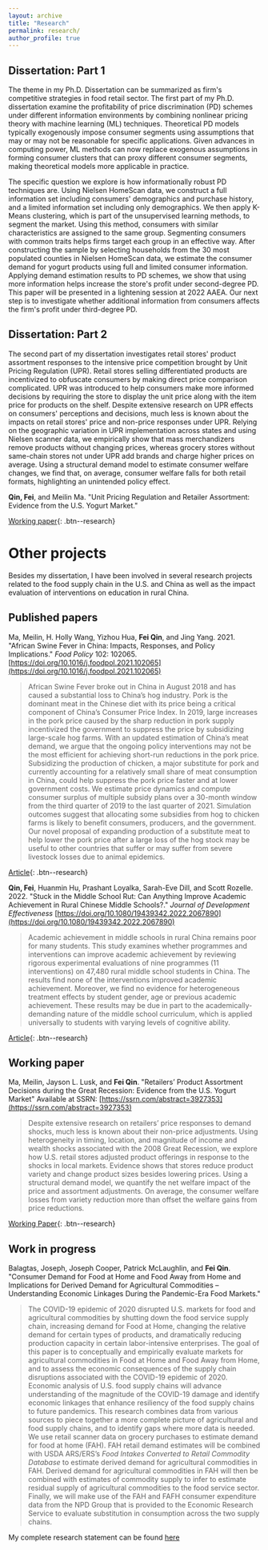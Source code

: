 ```yaml
---
layout: archive
title: "Research"
permalink: research/
author_profile: true
---
```


## Dissertation: Part 1

The theme in my Ph.D. Dissertation can be summarized as firm's competitive strategies in food retail sector. The first part of my Ph.D. dissertation examine the profitability of price discrimination (PD) schemes under different information environments by combining nonlinear pricing theory with machine learning (ML) techniques. Theoretical PD models typically exogenously impose consumer segments using assumptions that may or may not be reasonable for specific applications. Given advances in computing power, ML methods can now replace exogenous assumptions in forming consumer clusters that can proxy different consumer segments, making theoretical models more applicable in practice. 

The specific question we explore is how informationally robust PD techniques are. Using Nielsen HomeScan data, we construct a full information set including consumers' demographics and purchase history, and a limited information set including only demographics. We then apply K-Means clustering, which is part of the unsupervised learning methods, to segment the market. Using this method, consumers with similar characteristics are assigned to the same group. Segmenting consumers with common traits helps firms target each group in an effective way. After constructing the sample by selecting households from the 30 most populated counties in Nielsen HomeScan data, we estimate the consumer demand for yogurt products using full and limited consumer information. Applying demand estimation results to PD schemes, we show that using more information helps increase the store's profit under second-degree PD. This paper will be presented in a lightening session at 2022 AAEA. Our next step is to investigate whether additional information from consumers affects the firm's profit under third-degree PD.

## Dissertation: Part 2

The second part of my dissertation investigates retail stores' product assortment responses to the intensive price competition brought by Unit Pricing Regulation (UPR). Retail stores selling differentiated products are incentivized to obfuscate consumers by making direct price comparison complicated. UPR was introduced to help consumers make more informed decisions by requiring the store to display the unit price along with the item price for products on the shelf. Despite extensive research on UPR effects on consumers' perceptions and decisions, much less is known about the impacts on retail stores' price and non-price responses under UPR. Relying on the geographic variation in UPR implementation across states and using Nielsen scanner data, we empirically show that mass merchandizers remove products without changing prices, whereas grocery stores without same-chain stores not under UPR add brands and charge higher prices on average. Using a structural demand model to estimate consumer welfare changes, we find that, on average, consumer welfare falls for both retail formats, highlighting an unintended policy effect.

**Qin, Fei**, and Meilin Ma. "Unit Pricing Regulation and Retailer Assortment: Evidence from the U.S. Yogurt Market."

[Working paper](http://dx.doi.org/10.2139/ssrn.4153006){: .btn--research}

# Other projects

Besides my dissertation, I have been involved in several research projects related to the food supply chain in the U.S. and China as well as the impact evaluation of interventions on education in rural China.

## Published papers

Ma, Meilin, H. Holly Wang, Yizhou Hua, **Fei Qin**, and Jing Yang. 2021. "African Swine Fever in China: Impacts, Responses, and Policy Implications." *Food Policy* 102: 102065. [https://doi.org/10.1016/j.foodpol.2021.102065](https://doi.org/10.1016/j.foodpol.2021.102065)

> African Swine Fever broke out in China in August 2018 and has caused a substantial loss to China’s hog industry. Pork is the dominant meat in the Chinese diet with its price being a critical component of China’s Consumer Price Index. In 2019, large increases in the pork price caused by the sharp reduction in pork supply incentivized the government to suppress the price by subsidizing large-scale hog farms. With an updated estimation of China’s meat demand, we argue that the ongoing policy interventions may not be the most efficient for achieving short-run reductions in the pork price. Subsidizing the production of chicken, a major substitute for pork and currently accounting for a relatively small share of meat consumption in China, could help suppress the pork price faster and at lower government costs. We estimate price dynamics and compute consumer surplus of multiple subsidy plans over a 30-month window from the third quarter of 2019 to the last quarter of 2021. Simulation outcomes suggest that allocating some subsidies from hog to chicken farms is likely to benefit consumers, producers, and the government. Our novel proposal of expanding production of a substitute meat to help lower the pork price after a large loss of the hog stock may be useful to other countries that suffer or may suffer from severe livestock losses due to animal epidemics.

[Article](https://doi.org/10.1016/j.foodpol.2021.102065){: .btn--research}

**Qin, Fei**, Huanmin Hu, Prashant Loyalka, Sarah-Eve Dill, and Scott Rozelle. 2022. "Stuck in the Middle School Rut: Can Anything Improve Academic Achievement in Rural Chinese Middle Schools?." *Journal of Development Effectiveness* [https://doi.org/10.1080/19439342.2022.2067890](https://doi.org/10.1080/19439342.2022.2067890)

> Academic achievement in middle schools in rural China remains poor for many students. This study examines whether programmes and interventions can improve academic achievement by reviewing rigorous experimental evaluations of nine programmes (11 interventions) on 47,480 rural middle school students in China. The results find none of the interventions improved academic achievement. Moreover, we find no evidence for heterogeneous treatment effects by student gender, age or previous academic achievement. These results may be due in part to the academically-demanding nature of the middle school curriculum, which is applied universally to students with varying levels of cognitive ability.

[Article](https://doi.org/10.1080/19439342.2022.2067890){: .btn--research}

## Working paper

Ma, Meilin, Jayson L. Lusk, and **Fei Qin**. "Retailers’ Product Assortment Decisions during the Great Recession: Evidence from the U.S. Yogurt Market" Available at SSRN: [https://ssrn.com/abstract=3927353](https://ssrn.com/abstract=3927353)

> Despite extensive research on retailers’ price responses to demand shocks, much less is known about their non-price adjustments. Using heterogeneity in timing, location, and magnitude of income and wealth shocks associated with the 2008 Great Recession, we explore how U.S. retail stores adjusted product offerings in response to the shocks in local markets. Evidence shows that stores reduce product variety and change product sizes besides lowering prices. Using a structural demand model, we quantify the net welfare impact of the price and assortment adjustments. On average, the consumer welfare losses from variety reduction more than offset the welfare gains from price reductions.

[Working Paper](https://ssrn.com/abstract=3927353){: .btn--research}

## Work in progress

Balagtas, Joseph, Joseph Cooper, Patrick McLaughlin, and **Fei Qin**. "Consumer Demand for Food at Home and Food Away from Home and Implications for Derived Demand for Agricultural Commodities – Understanding Economic Linkages During the Pandemic-Era Food Markets."

> The COVID-19 epidemic of 2020 disrupted U.S. markets for food and agricultural commodities by shutting down the food service supply chain, increasing demand for Food at Home, changing the relative demand for certain types of products, and dramatically reducing production capacity in certain labor-intensive enterprises. The goal of this paper is to conceptually and empirically evaluate markets for agricultural commodities in Food at Home and Food Away from Home, and to assess the economic consequences of the supply chain disruptions associated with the COVID-19 epidemic of 2020. Economic analysis of U.S. food supply chains will advance understanding of the magnitude of the COVID-19 damage and identify economic linkages that enhance resiliency of the food supply chains to future pandemics. This research combines data from various sources to piece together a more complete picture of agricultural and food supply chains, and to identify gaps where more data is needed. We use retail scanner data on grocery purchases to estimate demand for food at home (FAH). FAH retail demand estimates will be combined with USDA ARS/ERS’s *Food Intakes Converted to Retail Commodity Database* to estimate derived demand for agricultural commodities in FAH. Derived demand for agricultural commodities in FAH will then be combined with estimates of commodity supply to infer to estimate residual supply of agricultural commodities to the food service sector. Finally, we will make use of the FAH and FAFH consumer expenditure data from the NPD Group that is provided to the Economic Research Service to evaluate substitution in consumption across the two supply chains.

My complete research statement can be found [here](https://drive.google.com/file/d/1dLIO2tEk4PN-hOLBXgXRd--UryT8TGNh/view?usp=sharing)
